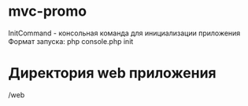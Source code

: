 # mvc-promo

InitCommand - консольная команда для инициализации приложения
Формат запуска: php console.php init

# Директория web приложения

/web
